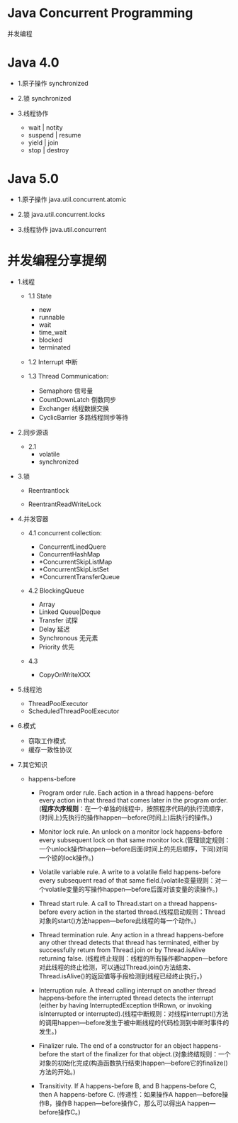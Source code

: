 Java Concurrent Programming
==========

并发编程

# Java 4.0

* 1.原子操作		synchronized

* 2.锁			synchronized

* 3.线程协作		

	* wait | notity 
	* suspend | resume 
	* yield | join 
	* stop | destroy


# Java 5.0

* 1.原子操作		java.util.concurrent.atomic

* 2.锁			java.util.concurrent.locks

* 3.线程协作		java.util.concurrent

并发编程分享提纲
================

* 1.线程
	* 1.1 State
	
		* new
		* runnable
		* wait
		* time_wait
		* blocked
		* terminated
			
	* 1.2	Interrupt 中断
	
	* 1.3	Thread Communication:
	
		* Semaphore		信号量
		* CountDownLatch	倒数同步
		* Exchanger		线程数据交换
		* CyclicBarrier		多路线程同步等待
			
* 2.同步源语

	* 2.1	
		* volatile
		* synchronized
* 3.锁

	* Reentrantlock
	
	* ReentrantReadWriteLock
	
* 4.并发容器

	* 4.1 concurrent collection:
	
		* ConcurrentLinedQuere
		* ConcurrentHashMap
		* *ConcurrentSkipListMap
		* *ConcurrentSkipListSet
		* *ConcurrentTransferQueue
		
	* 4.2	BlockingQueue
	
		* Array
		* Linked Queue|Deque
		* Transfer 试探
		* Delay	延迟
		* Synchronous 无元素
		* Priority 优先
			
	* 4.3
	
		* CopyOnWriteXXX
		
* 5.线程池

	* ThreadPoolExecutor
	* ScheduledThreadPoolExecutor
	
* 6.模式

	* 窃取工作模式
	* 缓存一致性协议
	
* 7.其它知识
	* happens-before

		* Program order rule. Each action in a thread happens-before every action in that thread that comes later in the program order. 
		(**程序次序规则**：在一个单独的线程中，按照程序代码的执行流顺序，(时间上)先执行的操作happen—before(时间上)后执行的操作。)

		* Monitor lock rule. An unlock on a monitor lock happens-before every subsequent lock on that same monitor lock.(管理锁定规则：一个unlock操作happen—before后面(时间上的先后顺序，下同)对同一个锁的lock操作。)

		* Volatile variable rule. A write to a volatile field happens-before every subsequent read of that same field.(volatile变量规则：对一个volatile变量的写操作happen—before后面对该变量的读操作。)

		* Thread start rule. A call to Thread.start on a thread happens-before every action in the started thread.(线程启动规则：Thread对象的start()方法happen—before此线程的每一个动作。)

		* Thread termination rule. Any action in a thread happens-before any other thread detects that thread has terminated, either by successfully return from Thread.join or by Thread.isAlive returning false. (线程终止规则：线程的所有操作都happen—before对此线程的终止检测，可以通过Thread.join()方法结束、Thread.isAlive()的返回值等手段检测到线程已经终止执行。)

		* Interruption rule. A thread calling interrupt on another thread happens-before the interrupted thread detects the interrupt (either by having InterruptedException tHRown, or invoking isInterrupted or interrupted).(线程中断规则：对线程interrupt()方法的调用happen—before发生于被中断线程的代码检测到中断时事件的发生。)

		* Finalizer rule. The end of a constructor for an object happens-before the start of the finalizer for that object.(对象终结规则：一个对象的初始化完成(构造函数执行结束)happen—before它的finalize()方法的开始。)

		* Transitivity. If A happens-before B, and B happens-before C, then A happens-before C. (传递性：如果操作A happen—before操作B，操作B happen—before操作C，那么可以得出A happen—before操作C。)
